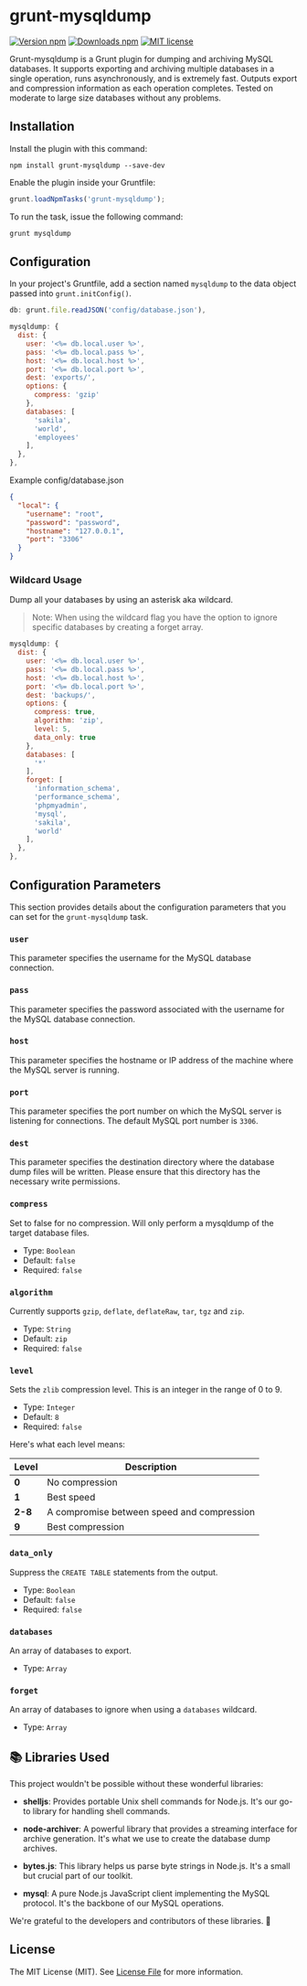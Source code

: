 # grunt-mysqldump

[![Version npm](https://img.shields.io/npm/v/grunt-mysqldump.svg)](https://www.npmjs.com/package/grunt-mysqldump)
[![Downloads npm](https://img.shields.io/npm/dt/grunt-mysqldump.svg)](https://www.npmjs.com/package/grunt-mysqldump)
[![MIT license](https://img.shields.io/npm/l/grunt-mysqldump.svg)](https://opensource.org/licenses/MIT)

Grunt-mysqldump is a Grunt plugin for dumping and archiving MySQL databases. It supports exporting and archiving multiple databases in a single operation, runs asynchronously, and is extremely fast. Outputs export and compression information as each operation completes. Tested on moderate to large size databases without any problems.

## Installation

Install the plugin with this command:

```shell
npm install grunt-mysqldump --save-dev
```

Enable the plugin inside your Gruntfile:

```js
grunt.loadNpmTasks('grunt-mysqldump');
```

To run the task, issue the following command:

```sh
grunt mysqldump
```

## Configuration

In your project's Gruntfile, add a section named `mysqldump` to the data object passed into `grunt.initConfig()`.

```js
db: grunt.file.readJSON('config/database.json'),    
```

```js  
mysqldump: {
  dist: {
    user: '<%= db.local.user %>',
    pass: '<%= db.local.pass %>',
    host: '<%= db.local.host %>',
    port: '<%= db.local.port %>',
    dest: 'exports/',
    options: {
      compress: 'gzip'
    },
    databases: [
      'sakila',
      'world',
      'employees'
    ],
  },
},
```

Example config/database.json

```json
{
  "local": {
    "username": "root",
    "password": "password",
    "hostname": "127.0.0.1",
    "port": "3306"
  }
}
```

### Wildcard Usage

Dump all your databases by using an asterisk aka wildcard. 

> Note: When using the wildcard flag you have the option to ignore specific databases by creating a forget array.

```js 
mysqldump: {
  dist: {
    user: '<%= db.local.user %>',
    pass: '<%= db.local.pass %>',
    host: '<%= db.local.host %>',
    port: '<%= db.local.port %>',
    dest: 'backups/',
    options: {
      compress: true,
      algorithm: 'zip',
      level: 5,
      data_only: true
    },
    databases: [
      '*'
    ],
    forget: [
      'information_schema',
      'performance_schema',
      'phpmyadmin',
      'mysql',
      'sakila',
      'world'
    ],
  },
},
```

## Configuration Parameters

This section provides details about the configuration parameters that you can set for the `grunt-mysqldump` task.

### `user`
This parameter specifies the username for the MySQL database connection. 

### `pass`
This parameter specifies the password associated with the username for the MySQL database connection.

### `host`
This parameter specifies the hostname or IP address of the machine where the MySQL server is running.

### `port`
This parameter specifies the port number on which the MySQL server is listening for connections. The default MySQL port number is `3306`.

### `dest`
This parameter specifies the destination directory where the database dump files will be written. Please ensure that this directory has the necessary write permissions.

### `compress`

Set to false for no compression. Will only perform a mysqldump of the target database files.

- Type: `Boolean`
- Default: `false`
- Required: `false`

### `algorithm`

Currently supports `gzip`, `deflate`, `deflateRaw`, `tar`, `tgz` and `zip`.

- Type: `String`
- Default: `zip`
- Required: `false`

### `level`
Sets the `zlib` compression level. This is an integer in the range of 0 to 9. 

- Type: `Integer`
- Default: `8`
- Required: `false`

Here's what each level means:

| Level | Description |
|-------|-------------|
| **0** | No compression |
| **1** | Best speed |
| **2-8** | A compromise between speed and compression |
| **9** | Best compression |

### `data_only`

Suppress the `CREATE TABLE` statements from the output.

- Type: `Boolean`
- Default: `false`
- Required: `false`

### `databases`

An array of databases to export. 
- Type: `Array`

### `forget`

An array of databases to ignore when using a `databases` wildcard.

- Type: `Array`

## 📚 Libraries Used

This project wouldn't be possible without these wonderful libraries:

- **shelljs**: Provides portable Unix shell commands for Node.js. It's our go-to library for handling shell commands.

- **node-archiver**: A powerful library that provides a streaming interface for archive generation. It's what we use to create the database dump archives.

- **bytes.js**: This library helps us parse byte strings in Node.js. It's a small but crucial part of our toolkit.

- **mysql**: A pure Node.js JavaScript client implementing the MySQL protocol. It's the backbone of our MySQL operations.

We're grateful to the developers and contributors of these libraries. 🙏

## License

The MIT License (MIT). See [License File](LICENSE) for more information.
```